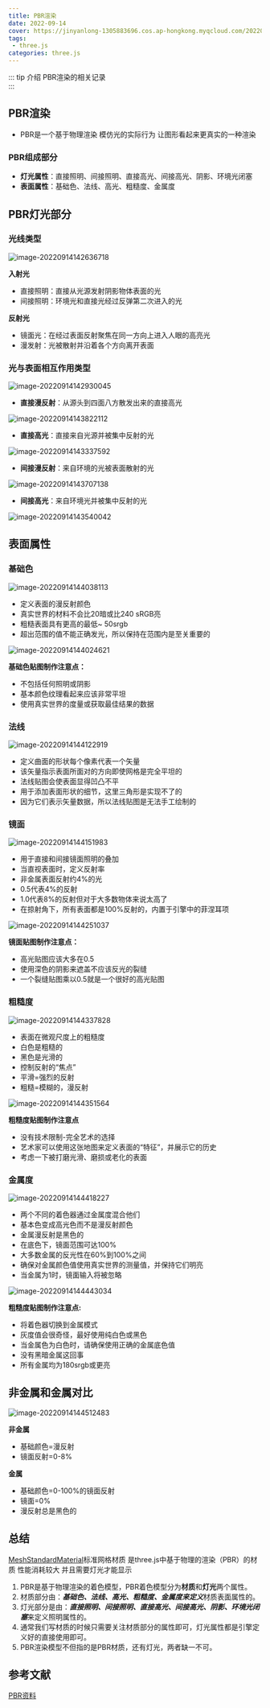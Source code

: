 ```yaml
---
title: PBR渲染
date: 2022-09-14
cover: https://jinyanlong-1305883696.cos.ap-hongkong.myqcloud.com/202209141717581.jpg
tags:
 - three.js
categories: three.js
---
```


::: tip 介绍
PBR渲染的相关记录<br>
:::

<!-- more -->

## PBR渲染

- PBR是一个基于物理渲染 模仿光的实际行为 让图形看起来更真实的一种渲染

### **PBR组成部分**

- **灯光属性**：直接照明、间接照明、直接高光、间接高光、阴影、环境光闭塞
- **表面属性**：基础色、法线、高光、粗糙度、金属度

## PBR灯光部分

### **光线类型**

![image-20220914142636718](https://jinyanlong-1305883696.cos.ap-hongkong.myqcloud.com/202209141426765.png)

**入射光**

- 直接照明：直接从光源发射阴影物体表面的光
- 间接照明：环境光和直接光经过反弹第二次进入的光

**反射光**

- 镜面光：在经过表面反射聚焦在同一方向上进入人眼的高亮光
- 漫发射：光被散射并沿着各个方向离开表面

### **光与表面相互作用类型**

![image-20220914142930045](https://jinyanlong-1305883696.cos.ap-hongkong.myqcloud.com/202209141429082.png)

- **直接漫反射**：从源头到四面八方散发出来的直接高光

![image-20220914143822112](https://jinyanlong-1305883696.cos.ap-hongkong.myqcloud.com/202209141438154.png)

- **直接高光**：直接来自光源并被集中反射的光

![image-20220914143337592](https://jinyanlong-1305883696.cos.ap-hongkong.myqcloud.com/202209141433637.png)

- **间接漫反射**：来自环境的光被表面散射的光

![image-20220914143707138](https://jinyanlong-1305883696.cos.ap-hongkong.myqcloud.com/202209141437184.png)

- **间接高光**：来自环境光并被集中反射的光

![image-20220914143540042](https://jinyanlong-1305883696.cos.ap-hongkong.myqcloud.com/202209141435086.png)

## 表面属性

### **基础色**

![image-20220914144038113](https://jinyanlong-1305883696.cos.ap-hongkong.myqcloud.com/202209141440156.png)

- 定义表面的漫反射颜色
- 真实世界的材料不会比20暗或比240 sRGB亮
- 粗糙表面具有更高的最低~ 50srgb
- 超出范围的值不能正确发光，所以保持在范围内是至关重要的

![image-20220914144024621](https://jinyanlong-1305883696.cos.ap-hongkong.myqcloud.com/202209141440675.png)

**基础色贴图制作注意点：**

- 不包括任何照明或阴影
- 基本颜色纹理看起来应该非常平坦
- 使用真实世界的度量或获取最佳结果的数据

### **法线**

![image-20220914144122919](https://jinyanlong-1305883696.cos.ap-hongkong.myqcloud.com/202209141441962.png)

- 定义曲面的形状每个像素代表一个矢量
- 该矢量指示表面所面对的方向即使网格是完全平坦的
- 法线贴图会使表面显得凹凸不平
- 用于添加表面形状的细节，这里三角形是实现不了的
- 因为它们表示矢量数据，所以法线贴图是无法手工绘制的

### **镜面**

![image-20220914144151983](https://jinyanlong-1305883696.cos.ap-hongkong.myqcloud.com/202209141441030.png)

- 用于直接和间接镜面照明的叠加
- 当直视表面时，定义反射率
- 非金属表面反射约4%的光
- 0.5代表4%的反射
- 1.0代表8%的反射但对于大多数物体来说太高了
- 在掠射角下，所有表面都是100%反射的，内置于引擎中的菲涅耳项

![image-20220914144251037](https://jinyanlong-1305883696.cos.ap-hongkong.myqcloud.com/202209141442091.png)

**镜面贴图制作注意点：**

- 高光贴图应该大多在0.5
- 使用深色的阴影来遮盖不应该反光的裂缝
- 一个裂缝贴图乘以0.5就是一个很好的高光贴图

### **粗糙度**

![image-20220914144337828](https://jinyanlong-1305883696.cos.ap-hongkong.myqcloud.com/202209141443880.png)

- 表面在微观尺度上的粗糙度
- 白色是粗糙的
- 黑色是光滑的
- 控制反射的“焦点”
- 平滑=强烈的反射
- 粗糙=模糊的，漫反射

![image-20220914144351564](https://jinyanlong-1305883696.cos.ap-hongkong.myqcloud.com/202209141443614.png)

**粗糙度贴图制作注意点**

- 没有技术限制-完全艺术的选择
- 艺术家可以使用这张地图来定义表面的“特征”，并展示它的历史
- 考虑一下被打磨光滑、磨损或老化的表面

### **金属度**

![image-20220914144418227](https://jinyanlong-1305883696.cos.ap-hongkong.myqcloud.com/202209141444286.png)

- 两个不同的着色器通过金属度混合他们
- 基本色变成高光色而不是漫反射颜色
- 金属漫反射是黑色的
- 在底色下，镜面范围可达100%
- 大多数金属的反光性在60%到100%之间
- 确保对金属颜色值使用真实世界的测量值，并保持它们明亮
- 当金属为1时，镜面输入将被忽略

![image-20220914144443034](https://jinyanlong-1305883696.cos.ap-hongkong.myqcloud.com/202209141444072.png)

**粗糙度贴图制作注意点:** 

- 将着色器切换到金属模式
- 灰度值会很奇怪，最好使用纯白色或黑色
- 当金属色为白色时，请确保使用正确的金属底色值
- 没有黑暗金属这回事
- 所有金属均为180srgb或更亮

## 非金属和金属对比

![image-20220914144512483](https://jinyanlong-1305883696.cos.ap-hongkong.myqcloud.com/202209141445531.png)

**非金属**

- 基础颜色=漫反射
- 镜面反射=0-8%

**金属**

- 基础颜色=0-100%的镜面反射
- 镜面=0%
- 漫反射总是黑色的

## 总结

[MeshStandardMaterial](https://threejs.org/docs/index.html#api/zh/materials/MeshStandardMaterial)标准网格材质 是three.js中基于物理的渲染（PBR）的材质 性能消耗较大 并且需要灯光才能显示

1. PBR是基于物理渲染的着色模型，PBR着色模型分为**材质**和**灯光**两个属性。
2. 材质部分由：***基础色、法线、高光、粗糙度、金属度来定义***材质表面属性的。
3. 灯光部分是由：***直接照明、间接照明、直接高光、间接高光、阴影、环境光闭塞***来定义照明属性的。
4. 通常我们写材质的时候只需要关注材质部分的属性即可，灯光属性都是引擎定义好的直接使用即可。
5. PBR渲染模型不但指的是PBR材质，还有灯光，两者缺一不可。

## 参考文献

[PBR资料](https://www.yuque.com/books/share/aa187c93-6603-453e-9377-9a935b59aeb4/hvvntq#mW2BQ)
